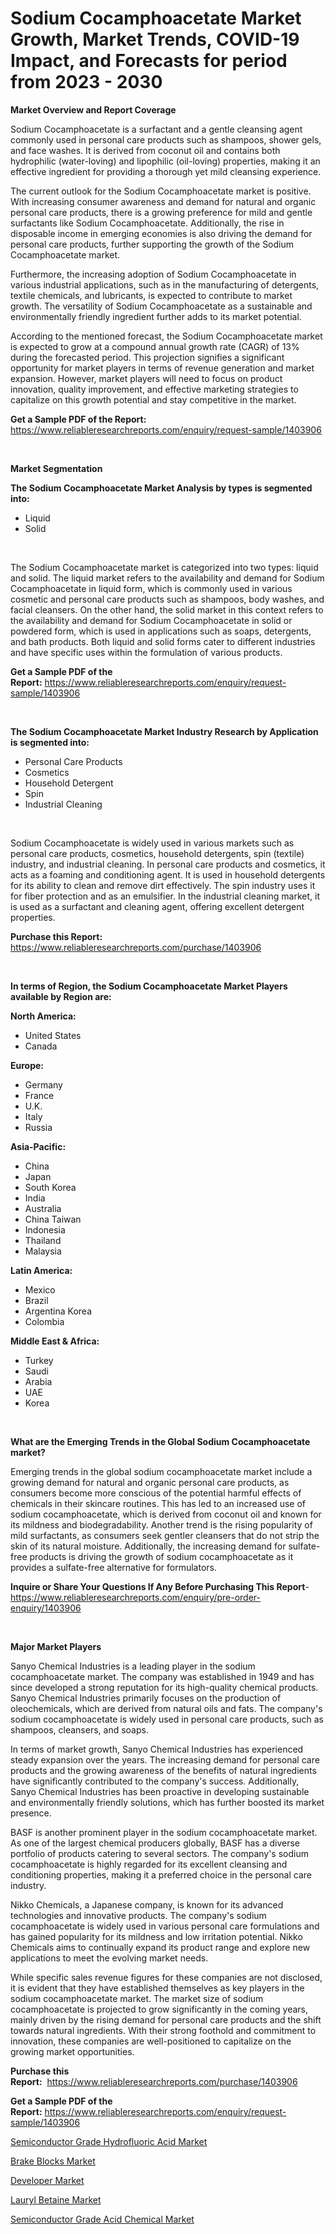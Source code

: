 <p><h1>Sodium Cocamphoacetate Market Growth, Market Trends, COVID-19 Impact, and Forecasts for period from 2023 - 2030</h1></p><p><strong>Market Overview and Report Coverage</strong></p>
<p><p>Sodium Cocamphoacetate is a surfactant and a gentle cleansing agent commonly used in personal care products such as shampoos, shower gels, and face washes. It is derived from coconut oil and contains both hydrophilic (water-loving) and lipophilic (oil-loving) properties, making it an effective ingredient for providing a thorough yet mild cleansing experience.</p><p>The current outlook for the Sodium Cocamphoacetate market is positive. With increasing consumer awareness and demand for natural and organic personal care products, there is a growing preference for mild and gentle surfactants like Sodium Cocamphoacetate. Additionally, the rise in disposable income in emerging economies is also driving the demand for personal care products, further supporting the growth of the Sodium Cocamphoacetate market.</p><p>Furthermore, the increasing adoption of Sodium Cocamphoacetate in various industrial applications, such as in the manufacturing of detergents, textile chemicals, and lubricants, is expected to contribute to market growth. The versatility of Sodium Cocamphoacetate as a sustainable and environmentally friendly ingredient further adds to its market potential.</p><p>According to the mentioned forecast, the Sodium Cocamphoacetate market is expected to grow at a compound annual growth rate (CAGR) of 13% during the forecasted period. This projection signifies a significant opportunity for market players in terms of revenue generation and market expansion. However, market players will need to focus on product innovation, quality improvement, and effective marketing strategies to capitalize on this growth potential and stay competitive in the market.</p></p>
<p><strong>Get a Sample PDF of the Report:</strong> <a href="https://www.reliableresearchreports.com/enquiry/request-sample/1403906">https://www.reliableresearchreports.com/enquiry/request-sample/1403906</a></p>
<p>&nbsp;</p>
<p><strong>Market Segmentation</strong></p>
<p><strong>The Sodium Cocamphoacetate Market Analysis by types is segmented into:</strong></p>
<p><ul><li>Liquid</li><li>Solid</li></ul></p>
<p>&nbsp;</p>
<p><p>The Sodium Cocamphoacetate market is categorized into two types: liquid and solid. The liquid market refers to the availability and demand for Sodium Cocamphoacetate in liquid form, which is commonly used in various cosmetic and personal care products such as shampoos, body washes, and facial cleansers. On the other hand, the solid market in this context refers to the availability and demand for Sodium Cocamphoacetate in solid or powdered form, which is used in applications such as soaps, detergents, and bath products. Both liquid and solid forms cater to different industries and have specific uses within the formulation of various products.</p></p>
<p><strong>Get a Sample PDF of the Report:</strong>&nbsp;<a href="https://www.reliableresearchreports.com/enquiry/request-sample/1403906">https://www.reliableresearchreports.com/enquiry/request-sample/1403906</a></p>
<p>&nbsp;</p>
<p><strong>The Sodium Cocamphoacetate Market Industry Research by Application is segmented into:</strong></p>
<p><ul><li>Personal Care Products</li><li>Cosmetics</li><li>Household Detergent</li><li>Spin</li><li>Industrial Cleaning</li></ul></p>
<p>&nbsp;</p>
<p><p>Sodium Cocamphoacetate is widely used in various markets such as personal care products, cosmetics, household detergents, spin (textile) industry, and industrial cleaning. In personal care products and cosmetics, it acts as a foaming and conditioning agent. It is used in household detergents for its ability to clean and remove dirt effectively. The spin industry uses it for fiber protection and as an emulsifier. In the industrial cleaning market, it is used as a surfactant and cleaning agent, offering excellent detergent properties.</p></p>
<p><strong>Purchase this Report:</strong>&nbsp; <a href="https://www.reliableresearchreports.com/purchase/1403906">https://www.reliableresearchreports.com/purchase/1403906</a></p>
<p>&nbsp;</p>
<p><strong>In terms of Region, the Sodium Cocamphoacetate Market Players available by Region are:</strong></p>
<p>
    <p> <strong> North America: </strong>
        <ul>
            <li>United States</li>
            <li>Canada</li>
        </ul>
        </p> 
    <p> <strong> Europe: </strong>
        <ul>
            <li>Germany</li>
            <li>France</li>
            <li>U.K.</li>
            <li>Italy</li>
            <li>Russia</li>
        </ul>
        </p> 
    <p> <strong> Asia-Pacific: </strong>
        <ul>
            <li>China</li>
            <li>Japan</li>
            <li>South Korea</li>
            <li>India</li>
            <li>Australia</li>
            <li>China Taiwan</li>
            <li>Indonesia</li>
            <li>Thailand</li>
            <li>Malaysia</li>
        </ul>
        </p> 
    <p> <strong> Latin America: </strong>
        <ul>
            <li>Mexico</li>
            <li>Brazil</li>
            <li>Argentina Korea</li>
            <li>Colombia</li>
        </ul>
        </p> 
    <p> <strong> Middle East & Africa: </strong>
        <ul>
            <li>Turkey</li>
            <li>Saudi</li>
            <li>Arabia</li>
            <li>UAE</li>
            <li>Korea</li>
        </ul>
    </p>
    </p>
<p>&nbsp;</p>
<p><strong>What are the Emerging Trends in the Global Sodium Cocamphoacetate market?</strong></p>
<p><p>Emerging trends in the global sodium cocamphoacetate market include a growing demand for natural and organic personal care products, as consumers become more conscious of the potential harmful effects of chemicals in their skincare routines. This has led to an increased use of sodium cocamphoacetate, which is derived from coconut oil and known for its mildness and biodegradability. Another trend is the rising popularity of mild surfactants, as consumers seek gentler cleansers that do not strip the skin of its natural moisture. Additionally, the increasing demand for sulfate-free products is driving the growth of sodium cocamphoacetate as it provides a sulfate-free alternative for formulators.</p></p>
<p><strong>Inquire or Share Your Questions If Any Before Purchasing This Report</strong>- <a href="https://www.reliableresearchreports.com/enquiry/pre-order-enquiry/1403906">https://www.reliableresearchreports.com/enquiry/pre-order-enquiry/1403906</a></p>
<p>&nbsp;</p>
<p><strong>Major Market Players</strong></p>
<p><p>Sanyo Chemical Industries is a leading player in the sodium cocamphoacetate market. The company was established in 1949 and has since developed a strong reputation for its high-quality chemical products. Sanyo Chemical Industries primarily focuses on the production of oleochemicals, which are derived from natural oils and fats. The company's sodium cocamphoacetate is widely used in personal care products, such as shampoos, cleansers, and soaps.</p><p>In terms of market growth, Sanyo Chemical Industries has experienced steady expansion over the years. The increasing demand for personal care products and the growing awareness of the benefits of natural ingredients have significantly contributed to the company's success. Additionally, Sanyo Chemical Industries has been proactive in developing sustainable and environmentally friendly solutions, which has further boosted its market presence.</p><p>BASF is another prominent player in the sodium cocamphoacetate market. As one of the largest chemical producers globally, BASF has a diverse portfolio of products catering to several sectors. The company's sodium cocamphoacetate is highly regarded for its excellent cleansing and conditioning properties, making it a preferred choice in the personal care industry.</p><p>Nikko Chemicals, a Japanese company, is known for its advanced technologies and innovative products. The company's sodium cocamphoacetate is widely used in various personal care formulations and has gained popularity for its mildness and low irritation potential. Nikko Chemicals aims to continually expand its product range and explore new applications to meet the evolving market needs.</p><p>While specific sales revenue figures for these companies are not disclosed, it is evident that they have established themselves as key players in the sodium cocamphoacetate market. The market size of sodium cocamphoacetate is projected to grow significantly in the coming years, mainly driven by the rising demand for personal care products and the shift towards natural ingredients. With their strong foothold and commitment to innovation, these companies are well-positioned to capitalize on the growing market opportunities.</p></p>
<p><strong>Purchase this Report:</strong>&nbsp;&nbsp;<a href="https://www.reliableresearchreports.com/purchase/1403906">https://www.reliableresearchreports.com/purchase/1403906</a></p>
<p></p>
<p><strong>Get a Sample PDF of the Report:</strong>&nbsp;<a href="https://www.reliableresearchreports.com/enquiry/request-sample/1403906">https://www.reliableresearchreports.com/enquiry/request-sample/1403906</a></p>
<p><p><a href="https://github.com/marloy8/Market-Research-Report-List-1/blob/main/semiconductor-grade-hydrofluoric-acid-market.md">Semiconductor Grade Hydrofluoric Acid Market</a></p><p><a href="https://medium.com/@marvinhug741/brake-blocks-market-the-key-to-successful-business-strategy-forecast-till-2030-c0fc7d9543da">Brake Blocks Market</a></p><p><a href="https://www.linkedin.com/pulse/developer-market-size-2023-2030-global-industrial-analysis-tknic/">Developer Market</a></p><p><a href="https://www.linkedin.com/pulse/lauryl-betaine-market-research-report-unlocks-analysis-iiouc/">Lauryl Betaine Market</a></p><p><a href="https://github.com/aliciawhite5576/Market-Research-Report-List-1/blob/main/semiconductor-grade-acid-chemical-market.md">Semiconductor Grade Acid Chemical Market</a></p></p>